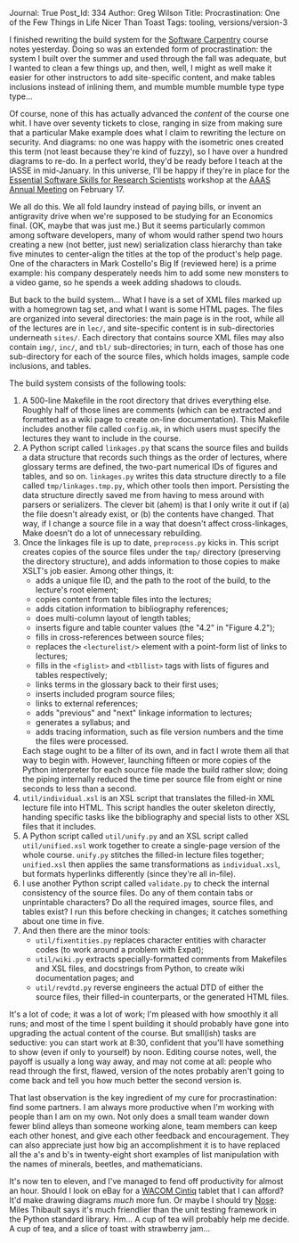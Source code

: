 Journal: True
Post_Id: 334
Author: Greg Wilson
Title: Procrastination: One of the Few Things in Life Nicer Than Toast
Tags: tooling, versions/version-3

<p>I finished rewriting the build system for the <a href="http://www.software-carpentry.org">Software Carpentry</a> course notes yesterday.  Doing so was an extended form of procrastination: the system I built over the summer and used through the fall was adequate, but I wanted to clean a few things up, and then, well, I might as well make it easier for other instructors to add site-specific content, and make tables inclusions instead of inlining them, and mumble mumble mumble type type type...</p>
<p>Of course, none of this has actually advanced the <em>content</em> of the course one whit.  I have over seventy tickets to close, ranging in size from making sure that a particular Make example does what I claim to rewriting the lecture on security.  And diagrams: no one was happy with the isometric ones created this term (not least because they're kind of fuzzy), so I have over a hundred diagrams to re-do. In a perfect world, they'd be ready before I teach at the IASSE in mid-January.  In this universe, I'll be happy if they're in place for the <a href="http://www.aaas.org/meetings/Annual_Meeting/02_PE/PE_06_Career_Workshops.shtml#EssentialSoftware">Essential Software Skills for Research Scientists</a> workshop at the <a href="http://www.aaas.org/meetings/Annual_Meeting/">AAAS Annual Meeting</a> on February 17.</p>
<p>We all do this.  We all fold laundry instead of paying bills, or invent an antigravity drive when we're supposed to be studying for an Economics final.  (OK, maybe that was just me.)  But it seems particularly common among software developers, many of whom would rather spend two hours creating a new (not better, just new) serialization class hierarchy than take five minutes to center-align the titles at the top of the product's help page.  One of the characters in Mark Costello's Big If (reviewed here) is a prime example: his company desperately needs him to add some new monsters to a video game, so he spends a week adding shadows to clouds.</p>
<p>But back to the build system... What I have is a set of XML files marked up with a homegrown tag set, and what I want is some HTML pages.  The files are organized into several directories: the main page is in the root, while all of the lectures are in <code>lec/</code>, and site-specific content is in sub-directories underneath <code>sites/</code>.  Each directory that contains source XML files may also contain <code>img/</code>, <code>inc/</code>, and <code>tbl/</code> sub-directories; in turn, each of those has one sub-directory for each of the source files, which holds images, sample code inclusions, and tables.</p>
<p>The build system consists of the following tools:</p>
<ol>
<li>A 500-line Makefile in the root directory that drives everything else.  Roughly half of those lines are comments (which can be extracted and formatted as a wiki page to create on-line documentation).  This Makefile includes another file called <code>config.mk</code>, in which users must specify the lectures they want to include in the course.</li>
<li>A Python script called <code>linkages.py</code> that scans the source files and builds a data structure that records such things as the order of lectures, where glossary terms are defined, the two-part numerical IDs of figures and tables, and so on. <code>linkages.py</code> writes this data structure directly to a file called <code>tmp/linkages.tmp.py</code>, which other tools then import.  Persisting the data structure directly saved me from having to mess around with parsers or serializers.  The clever bit (ahem) is that I only write it out if (a) the file doesn't already exist, or (b) the contents have changed.  That way, if I change a source file in a way that doesn't affect cross-linkages, Make doesn't do a lot of unnecessary rebuilding.</li>
<li>Once the linkages file is up to date, <code>preprocess.py</code> kicks in.  This script creates copies of the source files under the <code>tmp/</code> directory (preserving the directory structure), and adds information to those copies to make XSLT's job easier.  Among other things, it:
<ul>
<li>adds a unique file ID, and the path to the root of the build, to the lecture's root element;</li>
<li>copies content from table files into the lectures;</li>
<li>adds citation information to bibliography references;</li>
<li>does multi-column layout of length tables;</li>
<li>inserts figure and table counter values (the "4.2" in "Figure 4.2");</li>
<li>fills in cross-references between source files;</li>
<li>replaces the <code>&lt;lecturelist/&gt;</code> element with a point-form list of links to lectures;</li>
<li>fills in the <code>&lt;figlist&gt;</code> and <code>&lt;tbllist&gt;</code> tags with lists of figures and tables respectively;</li>
<li>links terms in the glossary back to their first uses;</li>
<li>inserts included program source files;</li>
<li>links to external references;</li>
<li>adds "previous" and "next" linkage information to lectures;</li>
<li>generates a syllabus; and</li>
<li>adds tracing information, such as file version numbers and the time the files were processed.</li>
</ul>
Each stage ought to be a filter of its own, and in fact I wrote them all that way to begin with.  However, launching fifteen or more copies of the Python interpreter for each source file made the build rather slow; doing the piping internally reduced the time per source file from eight or nine seconds to less than a second.</li>
<li><code>util/individual.xsl</code> is an XSL script that translates the filled-in XML lecture file into HTML.  This script handles the outer skeleton directly, handing specific tasks like the bibliography and special lists to other XSL files that it includes.</li>
<li>A Python script called <code>util/unify.py</code> and an XSL script called <code>util/unified.xsl</code> work together to create a single-page version of the whole course.  <code>unify.py</code> stitches the filled-in lecture files together; <code>unified.xsl</code> then applies the same transformations as <code>individual.xsl</code>, but formats hyperlinks differently (since they're all in-file).</li>
<li>I use another Python script called <code>validate.py</code> to check the internal consistency of the source files.  Do any of them contain tabs or unprintable characters?  Do all the required images, source files, and tables exist?  I run this before checking in changes; it catches something about one time in five.</li>
<li>And then there are the minor tools:
<ul>
<li><code>util/fixentities.py</code> replaces character entities with character codes (to work around a problem with Expat);</li>
<li><code>util/wiki.py</code> extracts specially-formatted comments from Makefiles and XSL files, and docstrings from Python, to create wiki documentation pages; and</li>
<li><code>util/revdtd.py</code> reverse engineers the actual DTD of either the source files, their filled-in counterparts, or the generated HTML files.</li>
</ul>
</li>
</ol>
<p>It's a lot of code; it was a lot of work; I'm pleased with how smoothly it all runs; and most of the time I spent building it should probably have gone into upgrading the actual content of the course. But small(ish) tasks are seductive: you can start work at 8:30, confident that you'll have something to show (even if only to yourself) by noon.  Editing course notes, well, the payoff is usually a long way away, and may not come at all: people who read through the first, flawed, version of the notes probably aren't going to come back and tell you how much better the second version is.</p>
<p>That last observation is the key ingredient of my cure for procrastination: find some partners.  I am always more productive when I'm working with people than I am on my own.  Not only does a small team wander down fewer blind alleys than someone working alone, team members can keep each other honest, and give each other feedback and encouragement.  They can also appreciate just how big an accomplishment it is to have replaced all the a's and b's in twenty-eight short examples of list manipulation with the names of minerals, beetles, and mathematicians.</p>
<p>It's now ten to eleven, and I've managed to fend off productivity for almost an hour.  Should I look on eBay for a <a href="http://www.wacom.com/en/Products/Cintiq.aspx">WACOM Cintiq</a> tablet that I can afford?  It'd make drawing diagrams <em>much</em> more fun.  Or maybe I should try <a href="http://somethingaboutorange.com/mrl/projects/nose/">Nose</a>: Miles Thibault says it's much friendlier than the unit testing framework in the Python standard library.  Hm... A cup of tea will probably help me decide.  A cup of tea, and a slice of toast with strawberry jam...</p>
